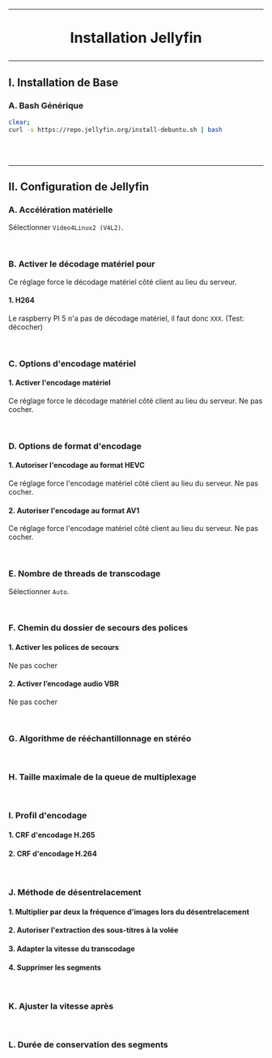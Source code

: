 ---------------------------------------------------------------------------------------------------------------------------------------------------------------------------------------------
# <p align='center'> Installation Jellyfin </p>
---------------------------------------------------------------------------------------------------------------------------------------------------------------------------------------------
## I. Installation de Base
### A. Bash Générique
```bash
clear;
curl -s https://repo.jellyfin.org/install-debuntu.sh | bash
```

<br />
<br />

---------------------------------------------------------------------------------------------------------------------------------------------------------------------------------------------
## II. Configuration de Jellyfin
### A. Accélération matérielle
Sélectionner `Video4Linux2 (V4L2)`.

<br />

### B. Activer le décodage matériel pour
Ce réglage force le décodage matériel côté client au lieu du serveur.
#### 1. H264
Le raspberry PI 5 n'a pas de décodage matériel, il faut donc `XXX`. (Test: décocher)

<br />

### C. Options d'encodage matériel
#### 1. Activer l'encodage matériel
Ce réglage force le décodage matériel côté client au lieu du serveur. Ne pas cocher.

<br />

### D. Options de format d'encodage
#### 1. Autoriser l'encodage au format HEVC
Ce réglage force l'encodage matériel côté client au lieu du serveur. Ne pas cocher.
#### 2. Autoriser l'encodage au format AV1
Ce réglage force l'encodage matériel côté client au lieu du serveur. Ne pas cocher.

<br />

### E. Nombre de threads de transcodage
Sélectionner `Auto`.

<br />

### F. Chemin du dossier de secours des polices
#### 1. Activer les polices de secours
Ne pas cocher
#### 2. Activer l’encodage audio VBR
Ne pas cocher

<br />

### G. Algorithme de rééchantillonnage en stéréo

<br />

### H. Taille maximale de la queue de multiplexage

<br />

### I. Profil d'encodage
#### 1. CRF d'encodage H.265
#### 2. CRF d'encodage H.264

<br />

### J. Méthode de désentrelacement
#### 1. Multiplier par deux la fréquence d'images lors du désentrelacement
#### 2. Autoriser l'extraction des sous-titres à la volée 
#### 3. Adapter la vitesse du transcodage
#### 4. Supprimer les segments

<br />

### K. Ajuster la vitesse après

<br />

### L. Durée de conservation des segments

<br />
